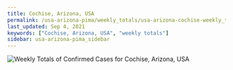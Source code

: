 ```yaml
---
title: Cochise, Arizona, USA
permalink: /usa-arizona-pima/weekly_totals/usa-arizona-cochise-weekly_totals.html
last_updated: Sep 4, 2021
keywords: ["Cochise, Arizona, USA", "weekly totals"]
sidebar: usa-arizona-pima_sidebar
---
```


![Weekly Totals of Confirmed Cases for Cochise, Arizona, USA](/covid_tracker/images/graphs/usa-arizona-cochise-weekly_totals_graph.png)
